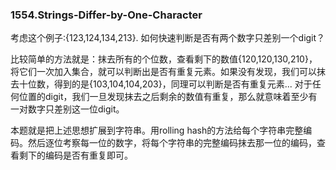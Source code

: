 ### 1554.Strings-Differ-by-One-Character

考虑这个例子:{123,124,134,213}. 如何快速判断是否有两个数字只差别一个digit？

比较简单的方法就是：抹去所有的个位数，查看剩下的数值{120,120,130,210}，将它们一次加入集合，就可以判断出是否有重复元素。如果没有发现，我们可以抹去十位数，得到的是{103,104,104,203}，同理可以判断是否有重复元素... 对于任何位置的digit，我们一旦发现抹去之后剩余的数值有重复，那么就意味着至少有一对数字只差别这一位digit。

本题就是把上述思想扩展到字符串。用rolling hash的方法给每个字符串完整编码。然后逐位考察每一位的数字，将每个字符串的完整编码抹去那一位的编码，查看剩下的编码是否有重复即可。
